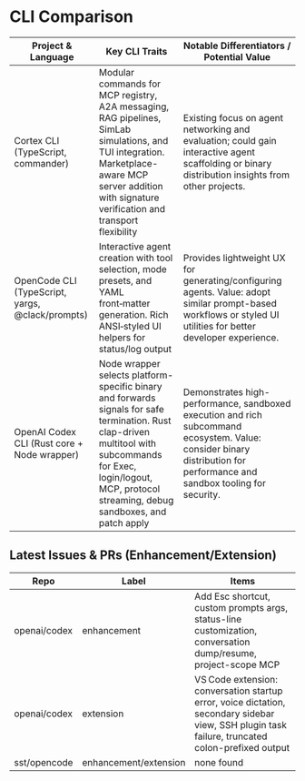 # CLI Comparison

| Project & Language | Key CLI Traits | Notable Differentiators / Potential Value |
| --- | --- | --- |
| Cortex CLI (TypeScript, commander) | Modular commands for MCP registry, A2A messaging, RAG pipelines, SimLab simulations, and TUI integration. Marketplace-aware MCP server addition with signature verification and transport flexibility | Existing focus on agent networking and evaluation; could gain interactive agent scaffolding or binary distribution insights from other projects. |
| OpenCode CLI (TypeScript, yargs, @clack/prompts) | Interactive agent creation with tool selection, mode presets, and YAML front‑matter generation. Rich ANSI‑styled UI helpers for status/log output | Provides lightweight UX for generating/configuring agents. Value: adopt similar prompt-based workflows or styled UI utilities for better developer experience. |
| OpenAI Codex CLI (Rust core + Node wrapper) | Node wrapper selects platform-specific binary and forwards signals for safe termination. Rust clap-driven multitool with subcommands for Exec, login/logout, MCP, protocol streaming, debug sandboxes, and patch apply | Demonstrates high-performance, sandboxed execution and rich subcommand ecosystem. Value: consider binary distribution for performance and sandbox tooling for security. |

## Latest Issues & PRs (Enhancement/Extension)

| Repo | Label | Items |
| --- | --- | --- |
| openai/codex | enhancement | Add Esc shortcut, custom prompts args, status-line customization, conversation dump/resume, project-scope MCP |
| openai/codex | extension | VS Code extension: conversation startup error, voice dictation, secondary sidebar view, SSH plugin task failure, truncated colon-prefixed output |
| sst/opencode | enhancement/extension | none found |
